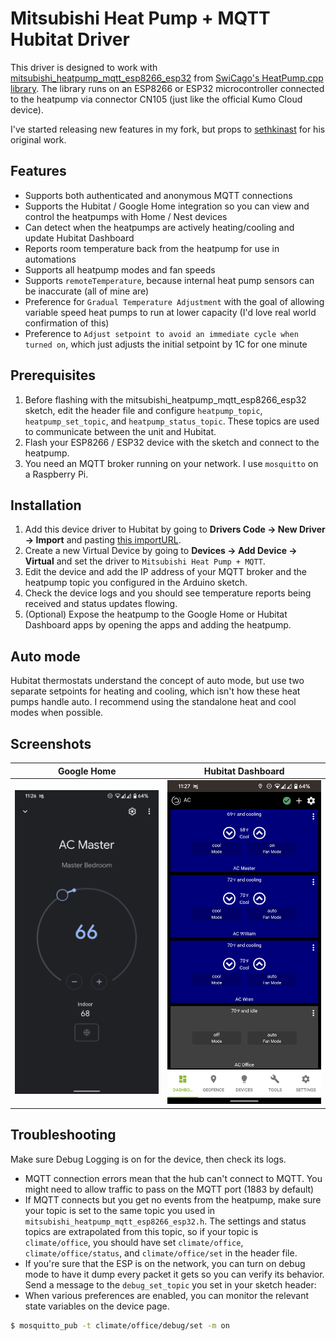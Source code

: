 <!--
SPDX-FileCopyrightText: 2025 Randall Norviel <randallndev@gmail.com>
SPDX-FileCopyrightText: 2025 Seth Kinast <seth@cogdev.net>

SPDX-License-Identifier: MIT
-->

# Mitsubishi Heat Pump + MQTT Hubitat Driver

This driver is designed to work with [mitsubishi_heatpump_mqtt_esp8266_esp32](https://github.com/SwiCago/HeatPump/tree/master/examples/mitsubishi_heatpump_mqtt_esp8266_esp32) from [SwiCago's HeatPump.cpp library](https://github.com/SwiCago/HeatPump). The library runs on an ESP8266 or ESP32 microcontroller connected to the heatpump via connector CN105 (just like the official Kumo Cloud device).

I've started releasing new features in my fork, but props to [sethkinast](https://github.com/sethkinast/hubitat-mitsubishi-mqtt) for his original work.

## Features

- Supports both authenticated and anonymous MQTT connections
- Supports the Hubitat / Google Home integration so you can view and control the heatpumps with Home / Nest devices
- Can detect when the heatpumps are actively heating/cooling and update Hubitat Dashboard
- Reports room temperature back from the heatpump for use in automations
- Supports all heatpump modes and fan speeds
- Supports `remoteTemperature`, because internal heat pump sensors can be inaccurate (all of mine are)
- Preference for `Gradual Temperature Adjustment` with the goal of allowing variable speed heat pumps to run at lower capacity (I'd love 
  real world confirmation of this)
- Preference to `Adjust setpoint to avoid an immediate cycle when turned on`, which just adjusts the initial setpoint by 1C for one minute

## Prerequisites

1. Before flashing with the mitsubishi_heatpump_mqtt_esp8266_esp32 sketch, edit the header file and configure `heatpump_topic`, `heatpump_set_topic`, and `heatpump_status_topic`. These topics are used to communicate between the unit and Hubitat.
2. Flash your ESP8266 / ESP32 device with the sketch and connect to the heatpump.
3. You need an MQTT broker running on your network. I use `mosquitto` on a Raspberry Pi.

## Installation

1. Add this device driver to Hubitat by going to **Drivers Code -> New Driver -> Import** and pasting 
[this importURL](https://raw.githubusercontent.com/randalln/hubitat-mitsubishi-mqtt/main/src/main/groovy/hubitat-mitsubishi-mqtt.groovy).
2. Create a new Virtual Device by going to **Devices -> Add Device -> Virtual** and set the driver to `Mitsubishi Heat Pump + MQTT`.
3. Edit the device and add the IP address of your MQTT broker and the heatpump topic you configured in the Arduino sketch.
4. Check the device logs and you should see temperature reports being received and status updates flowing.
5. (Optional) Expose the heatpump to the Google Home or Hubitat Dashboard apps by opening the apps and adding the heatpump.

## Auto mode

Hubitat thermostats understand the concept of auto mode, but use two separate setpoints for heating and cooling, which isn't how these heat pumps handle auto. I recommend using the standalone heat and cool modes when possible.

## Screenshots

|         Google Home         |         Hubitat Dashboard         |
| :-------------------------: | :-------------------------------: |
| ![](images/google_home.png) | ![](images/hubitat_dashboard.png) |

## Troubleshooting

Make sure Debug Logging is on for the device, then check its logs.

- MQTT connection errors mean that the hub can't connect to MQTT. You might need to allow traffic to pass on the MQTT port (1883 by default)
- If MQTT connects but you get no events from the heatpump, make sure your topic is set to the same topic you used in `mitsubishi_heatpump_mqtt_esp8266_esp32.h`. The settings and status topics are extrapolated from this topic, so if your topic is `climate/office`, you should have set `climate/office`, `climate/office/status`, and `climate/office/set` in the header file.
- If you're sure that the ESP is on the network, you can turn on debug mode to have it dump every packet it gets so you can verify its behavior. Send a message to the `debug_set_topic` you set in your sketch header:
- When various preferences are enabled, you can monitor the relevant state variables on the device page.

```bash
$ mosquitto_pub -t climate/office/debug/set -m on
```
